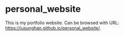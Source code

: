 # personal_website

This is my portfolio website. Can be browsed with URL: https://jusunghan.github.io/personal_website/.
